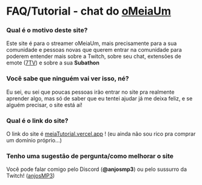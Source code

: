 # FAQ/Tutorial - chat do [oMeiaUm](https://www.twitch.tv/omeiaum)

### Qual é o motivo deste site?
Este site é para o streamer oMeiaUm, mais precisamente para a sua comunidade e pessoas novas que querem entrar na comunidade para poderem entender mais sobre a Twitch, sobre seu chat, extensões de emote ([7TV](7tv.app)) e sobre a sua **Subathon**

### Você sabe que ninguém vai ver isso, né? 
Eu sei, eu sei que poucas pessoas irão entrar no site pra realmente aprender algo, mas só de saber que eu tentei ajudar já me deixa feliz, e se alguém precisar, o site está aí!

### Qual é o link do site?
O link do site é [meiaTutorial.vercel.app](https://meiaTutorial.vercel.app) ! (eu ainda não sou rico pra comprar um domínio próprio...)

### Tenho uma sugestão de pergunta/como melhorar o site
Você pode falar comigo pelo Discord (**@anjosmp3**) ou pelo sussurro da Twitch! ([anjosMP3](twitch.tv/anjosMP3))


